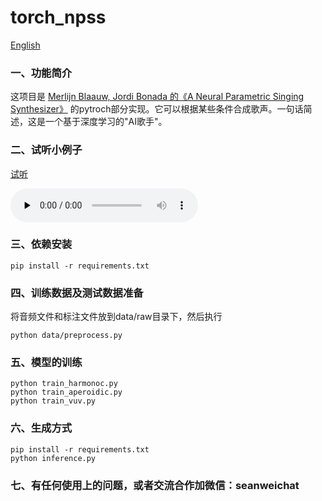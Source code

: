 # torch_npss
[English](README.md)

### 一、功能简介

这项目是 [Merlijn Blaauw, Jordi Bonada 的《A Neural Parametric Singing Synthesizer》](https://arxiv.org/abs/1704.03809/) 的pytroch部分实现。它可以根据某些条件合成歌声。一句话简述，这是一个基于深度学习的"AI歌手"。

### 二、试听小例子
[试听](https://soundcloud.com/sean-zhao-236492288/29-test)

<audio id="audio" controls="" preload="none">
<source id="mp3" src="data/gen_wav/29test.wav">
</audio>


### 三、依赖安装 
```
pip install -r requirements.txt
```

### 四、训练数据及测试数据准备
将音频文件和标注文件放到data/raw目录下，然后执行

```
python data/preprocess.py
```
### 五、模型的训练
```
python train_harmonoc.py
python train_aperoidic.py
python train_vuv.py
```

### 六、生成方式 
```
pip install -r requirements.txt 
python inference.py
```

### 七、有任何使用上的问题，或者交流合作加微信：seanweichat
